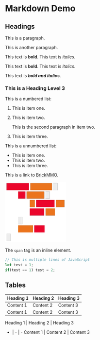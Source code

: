 # Markdown Demo

## Headings

This is a paragraph. 

This is another paragraph.

This text is **bold**. This text is _italics_.

This text is __bold__. This text is *italics*.

This text is ***bold and italics***.

### This is a Heading Level 3

This is a numbered list:

1. This is item one.
2. This is item two.

    This is the second paragraph in item two.

4. This is item three.

This is a unnumbered list:

- This is item one.
- This is item two.
- This is item three.

This is a link to [BrickMMO](https://brickmmo.com).

![CodeAdam Logo](logo.png)

The `span` tag is an inline element. 

```javascript
// This is multiple lines of JavaScript
let test = 1;
if(test == 1) test = 2;
```

## Tables

| Heading 1 | Heading 2 | Heading 3 |
| --------- | --------- | --------- |
| Content 1 | Content 2 | Content 3 |
| Content 1 | Content 2 | Content 3 |

Heading 1 | Heading 2 | Heading 3 
- | - | -
Content 1 | Content 2 | Content 3
